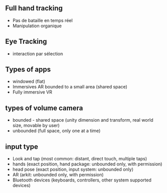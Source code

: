 ## Full hand tracking 
- Pas de bataille en temps réel         
- Manipulation organique

## Eye Tracking
- interaction par sélection

## Types of apps
- windowed (flat)
- Immersives AR bounded to a small area (shared space)
- Fully immersive VR 

## types of volume camera
- bounded - shared space (unity dimension and transform, real world size, movable by user)
- unbounded (full space, only one at a time)

## input type
- Look and tap (most common: distant, direct touch, multiple taps)
- hands (exact position, hand package: unbounded only, with permission)
- head pose (exact position, input system: unbounded only)
- AR (arkit: unbounded only, with permission)
- Bluetooth devices (keyboards, controllers, other system supported devices)